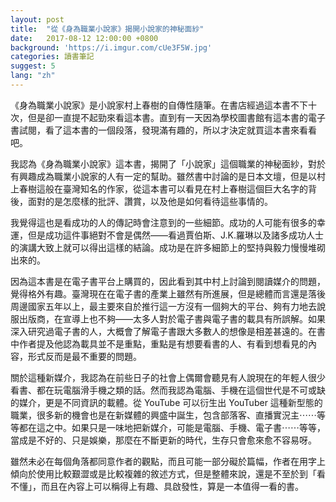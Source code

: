 ```yaml
---
layout: post
title:  "從《身為職業小說家》揭開小說家的神秘面紗"
date:   2017-08-12 12:00:00 +0800
background: 'https://i.imgur.com/cUe3F5W.jpg'
categories: 讀書筆記
suggest: 5
lang: "zh"
---
```


《身為職業小說家》是小說家村上春樹的自傳性隨筆。在書店經過這本書不下十次，但是卻一直提不起勁來看這本書。直到有一天因為學校圖書館有這本書的電子書試閱，看了這本書的一個段落，發現滿有趣的，所以才決定就買這本書來看看吧。

我認為《身為職業小說家》這本書，揭開了「小說家」這個職業的神秘面紗，對於有興趣成為職業小說家的人有一定的幫助。雖然書中討論的是日本文壇，但是以村上春樹這般在臺灣知名的作家，從這本書可以看見在村上春樹這個巨大名字的背後，面對的是怎麼樣的批評、讚賞，以及他是如何看待這些事情的。

我覺得這也是看成功的人的傳記時會注意到的一些細節。成功的人可能有很多的幸運，但是成功這件事絕對不會是偶然——看過賈伯斯、J.K.羅琳以及諸多成功人士的演講大致上就可以得出這樣的結論。成功是在許多細節上的堅持與毅力慢慢堆砌出來的。

因為這本書是在電子書平台上購買的，因此看到其中村上討論到閱讀媒介的問題，覺得格外有趣。臺灣現在在電子書的產業上雖然有所進展，但是總體而言還是落後周邊國家五年以上，最主要來自於推行這一方沒有一個夠大的平台、夠有力地去說服出版商，在宣導上也不夠——太多人對於電子書與電子書的載具有所誤解。如果深入研究過電子書的人，大概會了解電子書跟大多數人的想像是相差甚遠的。在書中作者提及他認為載具並不是重點，重點是有想要看書的人、有看到想看見的內容，形式反而是最不重要的問題。

關於這種新媒介，我認為在前些日子的社會上偶爾會聽見有人說現在的年輕人很少看書、都在玩電腦滑手機之類的話。然而我認為電腦、手機在這個世代是不可或缺的媒介，更是不同資訊的載體。從 YouTube 可以衍生出 YouTuber 這種新型態的職業，很多新的機會也是在新媒體的興盛中誕生，包含部落客、直播實況主⋯⋯等等都在這之中。如果只是一味地把新媒介，可能是電腦、手機、電子書⋯⋯等等，當成是不好的、只是娛樂，那麼在不斷更新的時代，生存只會愈來愈不容易呀。

雖然未必在每個角落都同意作者的觀點，而且可能一部分礙於篇幅，作者在用字上傾向於使用比較艱澀或是比較複雜的敘述方式，但是整體來說，還是不至於到「看不懂」，而且在內容上可以稱得上有趣、具啟發性，算是一本值得一看的書。
